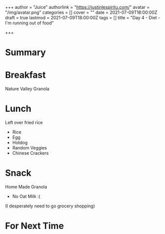 +++
author = "Juice"
authorlink = "https://justinlespiritu.com/"
avatar = "/img/avatar.png"
categories = []
cover = ""
date = 2021-07-09T18:00:00Z
draft = true
lastmod = 2021-07-09T18:00:00Z
tags = []
title = "Day 4 - Diet - I'm running out of food"

+++
# Summary

# Breakfast

Nature Valley Granola

# Lunch

Left over fried rice

* Rice
* Egg
* Hotdog
* Random Veggies
* Chinese Crackers

# Snack

Home Made Granola

* No Oat Milk  :(

(I desperately need to go grocery shopping)

# For Next Time